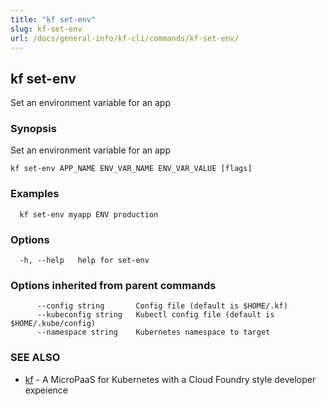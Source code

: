 ```yaml
---
title: "kf set-env"
slug: kf-set-env
url: /docs/general-info/kf-cli/commands/kf-set-env/
---
```

## kf set-env

Set an environment variable for an app

### Synopsis

Set an environment variable for an app

```
kf set-env APP_NAME ENV_VAR_NAME ENV_VAR_VALUE [flags]
```

### Examples

```
  kf set-env myapp ENV production
```

### Options

```
  -h, --help   help for set-env
```

### Options inherited from parent commands

```
      --config string       Config file (default is $HOME/.kf)
      --kubeconfig string   Kubectl config file (default is $HOME/.kube/config)
      --namespace string    Kubernetes namespace to target
```

### SEE ALSO

* [kf](/docs/general-info/kf-cli/commands/kf/)	 - A MicroPaaS for Kubernetes with a Cloud Foundry style developer expeience

